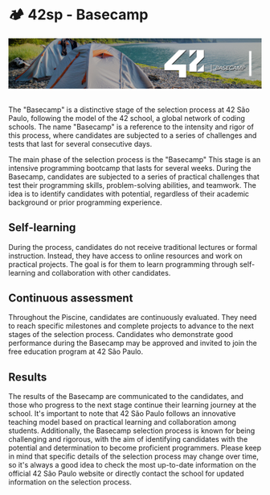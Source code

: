 # 🏕️ 42sp - Basecamp

<picture>
	<img alt="Basecamp" src="img/basecamp.png">
</picture>

##

The "Basecamp" is a distinctive stage of the selection process at 42 São Paulo, following the model of the 42 school, a global network of coding schools. The name "Basecamp" is a reference to the intensity and rigor of this process, where candidates are subjected to a series of challenges and tests that last for several consecutive days.

The main phase of the selection process is the "Basecamp" This stage is an intensive programming bootcamp that lasts for several weeks. During the Basecamp, candidates are subjected to a series of practical challenges that test their programming skills, problem-solving abilities, and teamwork. The idea is to identify candidates with potential, regardless of their academic background or prior programming experience.

## Self-learning

During the process, candidates do not receive traditional lectures or formal instruction. Instead, they have access to online resources and work on practical projects. The goal is for them to learn programming through self-learning and collaboration with other candidates.

## Continuous assessment

Throughout the Piscine, candidates are continuously evaluated. They need to reach specific milestones and complete projects to advance to the next stages of the selection process. Candidates who demonstrate good performance during the Basecamp may be approved and invited to join the free education program at 42 São Paulo.

## Results

The results of the Basecamp are communicated to the candidates, and those who progress to the next stage continue their learning journey at the school. It's important to note that 42 São Paulo follows an innovative teaching model based on practical learning and collaboration among students. Additionally, the Basecamp selection process is known for being challenging and rigorous, with the aim of identifying candidates with the potential and determination to become proficient programmers. Please keep in mind that specific details of the selection process may change over time, so it's always a good idea to check the most up-to-date information on the official 42 São Paulo website or directly contact the school for updated information on the selection process.
